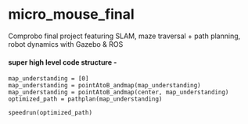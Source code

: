 # micro_mouse_final
Comprobo final project featuring SLAM, maze traversal + path planning, robot dynamics with Gazebo &amp; ROS


#### super high level code structure -

```
map_understanding = [0]
map_understanding = pointAtoB_andmap(map_understanding)
map_understanding = pointAtoB_andmap(center, map_understanding)
optimized_path = pathplan(map_understanding)

speedrun(optimized_path)

```
